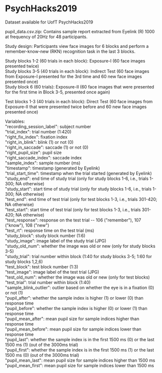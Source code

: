 # PsychHacks2019
Dataset available for UofT PsychHacks2019

pupil_data.csv.zip: Contains sample report extracted from Eyelink (R) 1000 at frequency of 20Hz for 48 participants.

Study design:
Participants view face images for 6 blocks and perform a remember-know-new (RKN) recognition task in the last 3 blocks.

Study blocks 1-2 (60 trials in each block): Exposure-I (60 face images presented twice)<br/>
Study blocks 3-5 (40 trials in each block): Indirect Test (60 face images from Exposure-I presented for the 3rd time and 60 new face images presented once)<br/>
Study block 6 (60 trials): Exposure-II (60 face images that were presented for the first time in Block 3-5, presented once again)<br/>

Test blocks 1-3 (40 trials in each block): Direct Test (60 face images from Exposure-II that were presented twice before and 60 new face images presented once)<br/>

Variables:<br/>
"recording_session_label": subject number </br>
"trial_index": trial number (1:420)<br/>
"right_fix_index": fixation index<br/>
"right_in_blink": blink (1) or not (0)<br/>
"right_in_saccade": saccade (1) or not (0)<br/>
"right_pupil_size": pupil size<br/>
"right_saccade_index": saccade index<br/>
"sample_index": sample number (ms)<br/>
"timestamp": timestamp (generated by Eyelink)<br/>
"trial_start_time": timestamp when the trial started (generated by Eyelink)<br/>
"study_end": end time of study trial (only for study blocks 1-6, i.e., trials 1-300; NA otherwise)<br/>
"study_start": start time of study trial (only for study blocks 1-6, i.e., trials 1-300; NA otherwise)<br/>
"test_end": end time of test trial (only for test blocks 1-3, i.e., trials 301-420; NA otherwise)<br/>
"test_start": start time of test trial (only for test blocks 1-3, i.e., trials 301-420; NA otherwise)<br/>
"test_response": response on the test trial -- 106 ("remember"), 107 ("know"), 108 ("new")<br/>
"test_rt": response time on the test trial (ms)<br/>
"study_block": study block number (1:6)<br/>
"study_image": image label of the study trial (JPG)<br/>
"study_old_num": whether the image was old or new (only for study blocks 3-5)<br/>
"study_trial": trial number within block (1:40 for study blocks 3-5; 1:60 for study blocks 1,2,6)<br/>
"test_block": test block number (1:3)<br/>
"test_image": image label of the test trial (JPG)<br/>
"test_old_num": whether the image was old or new (only for test blocks)<br/>
"test_trial": trial number within block (1:40)<br/>
"sample_blink_outlier": outlier based on whether the eye is in a fixation (0) or not (1)<br/>
"pupil_after": whether the sample index is higher (1) or lower (0) than response time<br/>
"pupil_before": whether the sample index is higher (0) or lower (1) than response time<br/>
"pupil_mean_after": mean pupil size for sample indices higher than response time<br/>
"pupil_mean_before": mean pupil size for sample indices lower than response time<br/>
"pupil_last": whether the sample index is in the first 1500 ms (0) or the last 1500 ms (1) (out of the 3000ms trial)<br/>
"pupil_first": whether the sample index is in the first 1500 ms (1) or the last 1500 ms (0) (out of the 3000ms trial)<br/>
"pupil_mean_last": mean pupil size for sample indices higher than 1500 ms<br/>
"pupil_mean_first": mean pupil size for sample indices lower than 1500 ms<br/>
